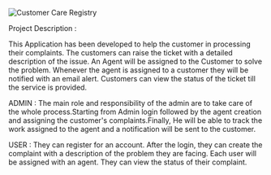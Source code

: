 
![Customer Care Registry](https://user-images.githubusercontent.com/113118101/190862005-1d96edb0-537e-4144-be51-7271c504c28a.jpg)



   Project Description :
   
   This Application has been developed to help the customer in processing their complaints. 
   The customers can raise the ticket with a detailed description of the issue. 
   An Agent will be assigned to the Customer to solve the problem. 
   Whenever the agent is assigned to a customer they will be notified with an email alert. 
   Customers can view the status of the ticket till the service is provided.
   
   ADMIN : 
   The main role and responsibility of the admin are to take care of the whole process.Starting from Admin login followed by the agent creation and  assigning  the customer's complaints.Finally, He will be able to track the work assigned to the agent and a notification will be sent to the customer.

   USER : 
   They can register for an account.  After the login, they can create the complaint with a description of the problem they are facing. Each user will be assigned with an agent.  They can view the status of their complaint.

